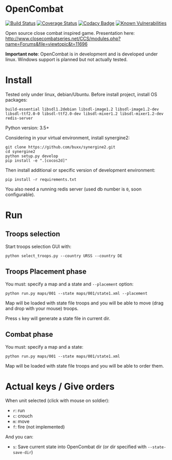 # OpenCombat

[![Build Status](https://travis-ci.org/buxx/OpenCombat.svg?branch=master)](https://travis-ci.org/buxx/OpenCombat) [![Coverage Status](https://coveralls.io/repos/github/buxx/OpenCombat/badge.svg?branch=master)](https://coveralls.io/github/buxx/OpenCombat?branch=master) [![Codacy Badge](https://api.codacy.com/project/badge/Grade/917ff3fc2e184dd5a001c4571d5c583f)](https://www.codacy.com/app/sevajol.bastien/OpenCombat?utm_source=github.com&amp;utm_medium=referral&amp;utm_content=buxx/OpenCombat&amp;utm_campaign=Badge_Grade) [![Known Vulnerabilities](https://snyk.io/test/github/buxx/opencombat/badge.svg?targetFile=requirements.txt)](https://snyk.io/test/github/buxx/opencombat?targetFile=requirements.txt)

Open source close combat inspired game. Presentation here: http://www.closecombatseries.net/CCS/modules.php?name=Forums&file=viewtopic&t=11696

**Important note**: OpenCombat is in development and is developed under linux. Windows support is planned but not actually tested.

# Install

Tested only under linux, debian/Ubuntu. Before install project, install OS packages:

    build-essential libsdl1.2debian libsdl-image1.2 libsdl-image1.2-dev libsdl-ttf2.0-0 libsdl-ttf2.0-dev libsdl-mixer1.2 libsdl-mixer1.2-dev redis-server

Python version: 3.5+

Considering in your virtual environment, install synergine2:

    git clone https://github.com/buxx/synergine2.git
    cd synergine2
    python setup.py develop
    pip install -e ".[cocos2d]"

Then install additional or specific version of development environment:

    pip install -r requirements.txt

You also need a running redis server (used db number is `0`, soon configurable). 

# Run

## Troops selection

Start troops selection GUI with:

    python select_troops.py --country URSS --country DE

## Troops Placement phase

You must: specify a map and a state and `--placement` option:

    python run.py maps/001 --state maps/001/state1.xml --placement

Map will be loaded with state file troops and you will be able
to move (drag and drop with your mouse) troops.

Press `s` key will generate a state file in current dir.

## Combat phase

You must: specify a map and a state:

    python run.py maps/001 --state maps/001/state1.xml

Map will be loaded with state file troops and you will be able to order them.

# Actual keys / Give orders

When unit selected (click with mouse on soldier):

* `r`: run
* `c`: crouch
* `m`: move
* `f`: fire (not implemented)

And you can:

* `s`: Save current state into OpenCombat dir (or dir specified with `--state-save-dir`)
